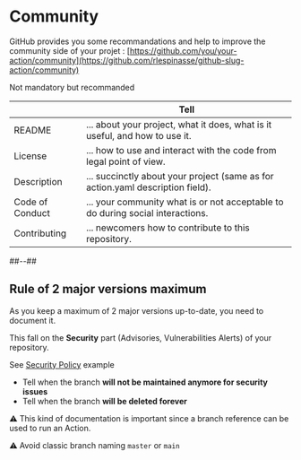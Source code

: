 <!-- .slide: -->

# Community

GitHub provides you some recommandations and help to improve the community side of your projet : [https://github.com/you/your-action/community](https://github.com/rlespinasse/github-slug-action/community)

Not mandatory but recommanded

|                 | Tell                                                                           |
| --------------- | ------------------------------------------------------------------------------ |
| README          | ... about your project, what it does, what is it useful, and how to use it.    |
| License         | ... how to use and interact with the code from legal point of view.            |
| Description     | ... succinctly about your project (same as for action.yaml description field). |
| Code of Conduct | ... your community what is or not acceptable to do during social interactions. |
| Contributing    | ... newcomers how to contribute to this repository.                            |

##--##

## Rule of 2 major versions maximum

As you keep a maximum of 2 major versions up-to-date, you need to document it.

This fall on the **Security** part (Advisories, Vulnerabilities Alerts) of your repository.

See [Security Policy](https://github.com/rlespinasse/github-slug-action/blob/v4.x/SECURITY.md) example

- Tell when the branch **will not be maintained anymore for security issues**
- Tell when the branch **will be deleted forever**

⚠️ This kind of documentation is important since a branch reference can be used to run an Action.

⚠️ Avoid classic branch naming `master` or `main`
